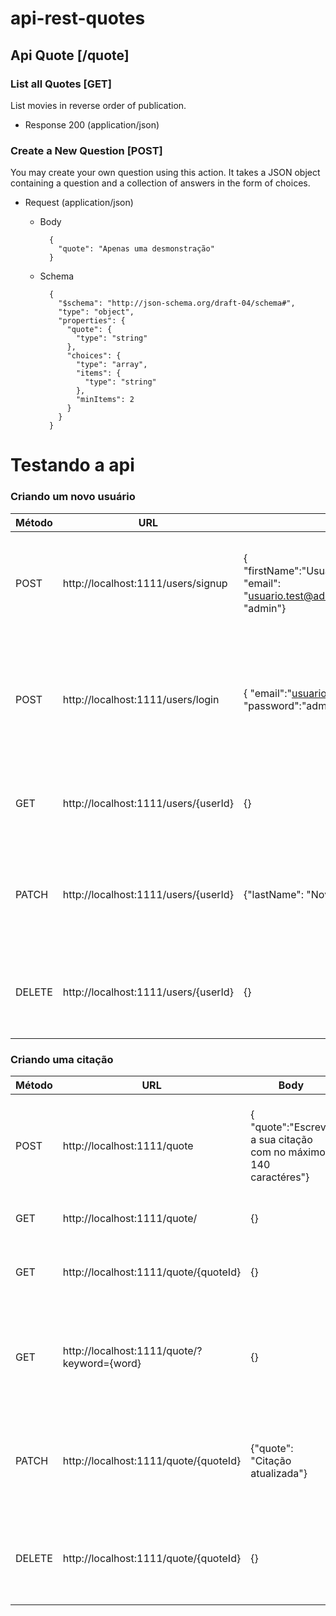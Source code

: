 # api-rest-quotes

## Api Quote [/quote]

### List all Quotes [GET]

List movies in reverse order of publication.

- Response 200 (application/json)
### Create a New Question [POST]

You may create your own question using this action. It takes a JSON object
containing a question and a collection of answers in the form of choices.

- Request (application/json)

  - Body

          {
            "quote": "Apenas uma desmonstração"
          }

  - Schema

          {
            "$schema": "http://json-schema.org/draft-04/schema#",
            "type": "object",
            "properties": {
              "quote": {
                "type": "string"
              },
              "choices": {
                "type": "array",
                "items": {
                  "type": "string"
                },
                "minItems": 2
              }
            }
          }
          
 # Testando a api
 
 ### Criando um novo usuário
 
| Método | URL | Body| Header | Ação |
| --- | --- | --- | --- | --- |
| POST | http://localhost:1111/users/signup | { "firstName":"Usuário","lastName":"Teste", "email": "usuario.test@admin.com","password": "admin"} | Content-Type: application/json |Cria um novo usuário a partir do JSON enviado na requisição |
| POST | http://localhost:1111/users/login | { "email":"usuario.test@admin.com", "password":"admin" } | Content-Type: application/json |Logar os dados do usário a partir do JSON enviado na requisição e Retorna um token|
| GET | http://localhost:1111/users/{userId} | {} | |Retorna os dados do usuário com o ID passado|
| PATCH | http://localhost:1111/users/{userId} | {"lastName": "Novo sobrenome"} | Content-Type: application/json ,Authorization: Bearer {token} |Editar os dados do usário a partir do JSON enviado na requisição |
| DELETE | http://localhost:1111/users/{userId} | {} | Content-Type: application/json, Authorization: Bearer {token} |Remove os dados do usuário a partir do ID passado | 

 
 ### Criando uma citação
 
| Método | URL | Body| Header | Ação |
| --- | --- | --- | --- | --- |
| POST | http://localhost:1111/quote | { "quote":"Escreva a sua citação com no máximo 140 caractéres"} | Content-Type: application/json, Authorization: Bearer {token} |Cria uma nova citação a partir do JSON enviado na requisição |
| GET | http://localhost:1111/quote/ | {} |  |Retorna todas as citações|
| GET | http://localhost:1111/quote/{quoteId} | {} | |Retorna uma citação com o ID passado|
| GET | http://localhost:1111/quote/?keyword={word} | {} | |Retorna todas citações que contenha a palavra chave enviada|
| PATCH | http://localhost:1111/quote/{quoteId} | {"quote": "Citação atualizada"} | Content-Type: application/json ,Authorization: Bearer {token} |Editar os dados do usário a partir do JSON enviado na requisição |
| DELETE | http://localhost:1111/quote/{quoteId} | {} | Content-Type: application/json, Authorization: Bearer {token} |Remove os dados do usuário a partir do ID passado | 





